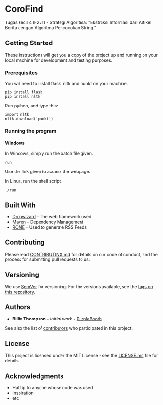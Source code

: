 # CoroFind

Tugas kecil 4 IF2211 - Strategi Algoritma: "Ekstraksi Informasi dari Artikel Berita dengan Algoritma Pencocokan String."

## Getting Started

These instructions will get you a copy of the project up and running on your local machine for development and testing purposes.

### Prerequisites

You will need to install flask, nltk and punkt on your machine.

```
pip install flask
pip install nltk
```
Run python, and type this:
```
import nltk
nltk.download('punkt')
```

### Running the program

#### Windows

In Windows, simply run the batch file given.
```
run
```
Use the link given to access the webpage.

In Linux, run the shell script.
```
./run
```

## Built With

* [Dropwizard](http://www.dropwizard.io/1.0.2/docs/) - The web framework used
* [Maven](https://maven.apache.org/) - Dependency Management
* [ROME](https://rometools.github.io/rome/) - Used to generate RSS Feeds

## Contributing

Please read [CONTRIBUTING.md](https://gist.github.com/PurpleBooth/b24679402957c63ec426) for details on our code of conduct, and the process for submitting pull requests to us.

## Versioning

We use [SemVer](http://semver.org/) for versioning. For the versions available, see the [tags on this repository](https://github.com/your/project/tags). 

## Authors

* **Billie Thompson** - *Initial work* - [PurpleBooth](https://github.com/PurpleBooth)

See also the list of [contributors](https://github.com/your/project/contributors) who participated in this project.

## License

This project is licensed under the MIT License - see the [LICENSE.md](LICENSE.md) file for details

## Acknowledgments

* Hat tip to anyone whose code was used
* Inspiration
* etc

